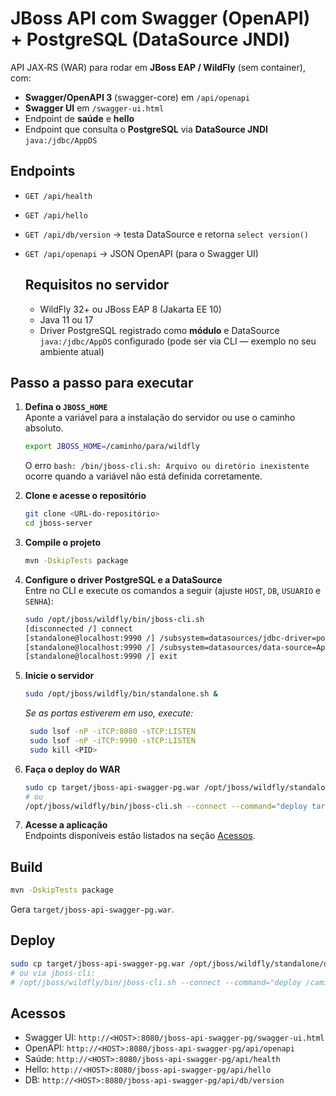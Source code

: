 # JBoss API com Swagger (OpenAPI) + PostgreSQL (DataSource JNDI)

API JAX‑RS (WAR) para rodar em **JBoss EAP / WildFly** (sem container), com:
- **Swagger/OpenAPI 3** (swagger-core) em `/api/openapi`
- **Swagger UI** em `/swagger-ui.html`
- Endpoint de **saúde** e **hello**
- Endpoint que consulta o **PostgreSQL** via **DataSource JNDI** `java:/jdbc/AppDS`

## Endpoints
- `GET /api/health`
- `GET /api/hello`
- `GET /api/db/version` → testa DataSource e retorna `select version()`
- `GET /api/openapi` → JSON OpenAPI (para o Swagger UI)

  ## Requisitos no servidor
  - WildFly 32+ ou JBoss EAP 8 (Jakarta EE 10)
  - Java 11 ou 17
  - Driver PostgreSQL registrado como **módulo** e DataSource `java:/jdbc/AppDS` configurado
  (pode ser via CLI — exemplo no seu ambiente atual)

## Passo a passo para executar

1. **Defina o `JBOSS_HOME`**  
   Aponte a variável para a instalação do servidor ou use o caminho absoluto.
   ```bash
   export JBOSS_HOME=/caminho/para/wildfly
   ```
   O erro `bash: /bin/jboss-cli.sh: Arquivo ou diretório inexistente` ocorre quando a
   variável não está definida corretamente.

2. **Clone e acesse o repositório**  
   ```bash
   git clone <URL-do-repositório>
   cd jboss-server
   ```

3. **Compile o projeto**  
   ```bash
   mvn -DskipTests package
   ```

4. **Configure o driver PostgreSQL e a DataSource**  
   Entre no CLI e execute os comandos a seguir (ajuste `HOST`, `DB`, `USUARIO` e `SENHA`):
   ```bash
   sudo /opt/jboss/wildfly/bin/jboss-cli.sh
   [disconnected /] connect
   [standalone@localhost:9990 /] /subsystem=datasources/jdbc-driver=postgresql:add(driver-name=postgresql,driver-module-name=org.postgresql,driver-class-name=org.postgresql.Driver)
   [standalone@localhost:9990 /] /subsystem=datasources/data-source=AppDS:add(jndi-name=java:/jdbc/AppDS,driver-name=postgresql,connection-url=jdbc:postgresql://HOST/DB,user-name=USUARIO,password=SENHA)
   [standalone@localhost:9990 /] exit
   ```

5. **Inicie o servidor**  
   ```bash
   sudo /opt/jboss/wildfly/bin/standalone.sh &
   ```
   *Se as portas estiverem em uso, execute:*
   ```bash
    sudo lsof -nP -iTCP:8080 -sTCP:LISTEN
    sudo lsof -nP -iTCP:9990 -sTCP:LISTEN
    sudo kill <PID>
   ```
7. **Faça o deploy do WAR**  
   ```bash
   sudo cp target/jboss-api-swagger-pg.war /opt/jboss/wildfly/standalone/deployments/
   # ou
   /opt/jboss/wildfly/bin/jboss-cli.sh --connect --command="deploy target/jboss-api-swagger-pg.war --force"
   ```

8. **Acesse a aplicação**  
   Endpoints disponíveis estão listados na seção [Acessos](#acessos).

## Build
```bash
mvn -DskipTests package
```
Gera `target/jboss-api-swagger-pg.war`.

## Deploy
```bash
sudo cp target/jboss-api-swagger-pg.war /opt/jboss/wildfly/standalone/deployments/
# ou via jboss-cli:
# /opt/jboss/wildfly/bin/jboss-cli.sh --connect --command="deploy /caminho/jboss-api-swagger-pg.war --force"
```

## Acessos
- Swagger UI: `http://<HOST>:8080/jboss-api-swagger-pg/swagger-ui.html`
- OpenAPI:    `http://<HOST>:8080/jboss-api-swagger-pg/api/openapi`
- Saúde:      `http://<HOST>:8080/jboss-api-swagger-pg/api/health`
- Hello:      `http://<HOST>:8080/jboss-api-swagger-pg/api/hello`
- DB:         `http://<HOST>:8080/jboss-api-swagger-pg/api/db/version`
